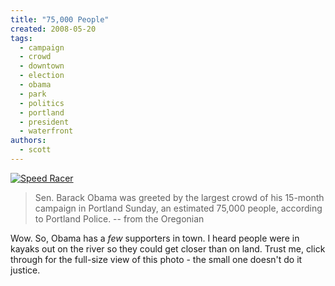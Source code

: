 ```yaml
---
title: "75,000 People"
created: 2008-05-20
tags:
  - campaign
  - crowd
  - downtown
  - election
  - obama
  - park
  - politics
  - portland
  - president
  - waterfront
authors:
  - scott
---
```


[![Speed Racer](/images/2503237165_691fdfd997.jpg)](http://www.flickr.com/photos/theoregonian/2503237165/)

> Sen. Barack Obama was greeted by the largest crowd of his 15-month campaign in Portland Sunday, an estimated 75,000 people, according to Portland Police. \-- from the Oregonian

Wow. So, Obama has a _few_ supporters in town. I heard people were in kayaks out on the river so they could get closer than on land. Trust me, click through for the full-size view of this photo - the small one doesn't do it justice.

